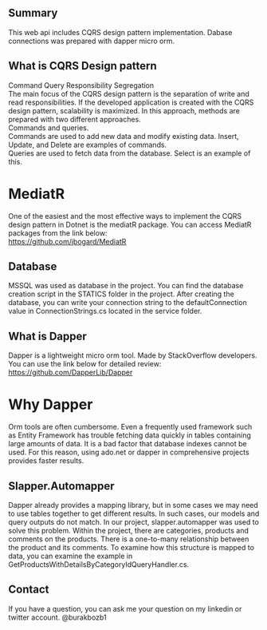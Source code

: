 ## Summary  
This web api includes CQRS design pattern implementation. Dabase connections was prepared with dapper micro orm.  

## What is CQRS Design pattern  
Command Query Responsibility Segregation  
The main focus of the CQRS design pattern is the separation of write and read responsibilities. If the developed application is created with the CQRS design pattern, scalability is maximized. In this approach, methods are prepared with two different approaches.  
Commands and queries.  
Commands are used to add new data and modify existing data. Insert, Update, and Delete are examples of commands.  
Queries are used to fetch data from the database. Select is an example of this.  

# MediatR
One of the easiest and the most effective ways to implement the CQRS design pattern in Dotnet is the mediatR package. You can access MediatR packages from the link below:  
https://github.com/jbogard/MediatR  

## Database  
MSSQL was used as database in the project. You can find the database creation script in the STATICS folder in the project. After creating the database, you can write your connection string to the defaultConnection value in ConnectionStrings.cs located in the service folder.

## What is Dapper  
Dapper is a lightweight micro orm tool. Made by StackOverflow developers. You can use the link below for detailed review:  
https://github.com/DapperLib/Dapper  

# Why Dapper
Orm tools are often cumbersome. Even a frequently used framework such as Entity Framework has trouble fetching data quickly in tables containing large amounts of data. It is a bad factor that database indexes cannot be used. For this reason, using ado.net or dapper in comprehensive projects provides faster results.  

## Slapper.Automapper  
Dapper already provides a mapping library, but in some cases we may need to use tables together to get different results. In such cases, our models and query outputs do not match. In our project, slapper.automapper was used to solve this problem. Within the project, there are categories, products and comments on the products. There is a one-to-many relationship between the product and its comments. To examine how this structure is mapped to data, you can examine the example in GetProductsWithDetailsByCategoryIdQueryHandler.cs.  

## Contact
If you have a question, you can ask me your question on my linkedin or twitter account. @burakbozb1
